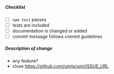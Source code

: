<!--
Thank you for your pull request. Please review the below requirements.
Bug fixes and new features should include tests.
Contributors guide: https://github.com/umijs/umi/blob/master/CONTRIBUTING.md

Thank you for contributing code. Please confirm the completion of the following checklist.
Bug fixes and new features must include testing. 
Contributors guide: https://github.com/umijs/umi/blob/master/CONTRIBUTING.md
-->

##### Checklist

<!-- Remove items that do not apply. For completed items, change [ ] to [x]. -->

- [ ] `npm test` passes
- [ ] tests are included
- [ ] documentation is changed or added
- [ ] commit message follows commit guidelines

##### Description of change

<!-- Provide a description of the change below this comment. -->

- any feature?
- close https://github.com/umijs/umi/ISSUE_URL
